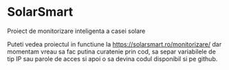 # SolarSmart
Proiect de monitorizare inteligenta a casei solare

Puteti vedea proiectul in functiune la https://solarsmart.ro/monitorizare/ dar momentam vreau sa fac putina curatenie prin cod, sa separ variabilele de tip IP sau parole de acces si apoi o sa devina codul disponibil si pe github.

